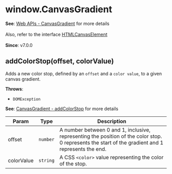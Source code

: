 
<a name="canvasgradient" id="canvasgradient"></a>

# window.CanvasGradient
**See**: [Web APIs - CanvasGradient](https://developer.mozilla.org/en-US/docs/Web/API/CanvasGradient) for more details<br></br>
Also, refer to the interface [HTMLCanvasElement](../HTML%20Elements/HTMLCanvasElement.md#module:global.htmlcanvaselement)<br></br>
**Since**: v7.0.0  


<a name="canvasgradient-addcolorstop" id="canvasgradient-addcolorstop"></a>

## addColorStop(offset, colorValue)
Adds a new color stop, defined by an `offset` and a `color value`, to a given canvas gradient.

**Throws**:

- `DOMException` 

**See**: [CanvasGradient - addColorStop](https://developer.mozilla.org/en-US/docs/Web/API/CanvasGradient/addColorStop) for more details  

| Param | Type | Description |
| --- | --- | --- |
| offset | `number` | A number between 0 and 1, inclusive, representing the position of the color stop. 0 represents the start of the gradient and 1 represents the end. |
| colorValue | `string` | A CSS `<color>` value representing the color of the stop. |


  